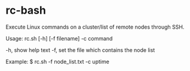 # rc-bash
Execute Linux commands on a cluster/list of remote nodes through SSH. 


Usage: rc.sh [-h] [-f filename] -c command

   -h, show help text
   -f, set the file which contains the node list
  
  
Example: 
$ rc.sh -f node_list.txt -c uptime
